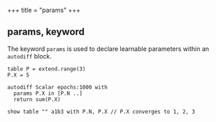 +++
title = "params"
+++

## params, keyword

The keyword `params` is used to declare learnable parameters within an `autodiff` block.

```envision
table P = extend.range(3)
P.X = 5

autodiff Scalar epochs:1000 with
  params P.X in [P.N ..]
  return sum(P.X)

show table "" a1b3 with P.N, P.X // P.X converges to 1, 2, 3
```
